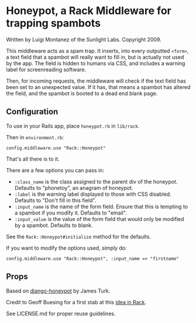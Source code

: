 # Honeypot, a Rack Middleware for trapping spambots

Written by Luigi Montanez of the Sunlight Labs. Copyright 2009.

This middleware acts as a spam trap. It inserts, into every outputted `<form>`, a text field that a spambot will really want to fill in, but is actually not used by the app. The field is hidden to humans via CSS, and includes a warning label for screenreading software.

Then, for incoming requests, the middleware will check if the text field has been set to an unexpected value. If it has, that means a spambot has altered the field, and the spambot is booted to a dead end blank page.

## Configuration

To use in your Rails app, place `honeypot.rb` in `lib/rack`.

Then in `environment.rb`:

    config.middleware.use "Rack::Honeypot"

That's all there is to it.

There are a few options you can pass in:
  
  * `:class_name` is the class assigned to the parent div of the honeypot. Defaults to "phonetoy", an anagram of honeypot.
  * `:label` is the warning label displayed to those with CSS disabled. Defaults to "Don't fill in this field".
  * `:input_name` is the name of the form field. Ensure that this is tempting to a spambot if you modify it. Defaults to "email".
  * `:input_value` is the value of the form field that would only be modified by a spambot. Defaults to blank.

See the `Rack::Honeypot#initialize` method for the defaults.

If you want to modify the options used, simply do:

    config.middleware.use "Rack::Honeypot", :input_name => "firstname"

## Props

Based on [django-honeypot](http://github.com/sunlightlabs/django-honeypot) by James Turk.

Credit to Geoff Buesing for a first stab at this [idea in Rack](http://mad.ly/2009/05/01/honeypot-filter-as-a-rack-middleware/).

See LICENSE.md for proper reuse guidelines.